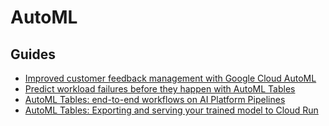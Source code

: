# AutoML

## Guides
- [Improved customer feedback management with Google Cloud AutoML](https://cloud.google.com/blog/products/ai-machine-learning/improved-customer-feedback-management-with-google-cloud-automl)
- [Predict workload failures before they happen with AutoML Tables](https://cloud.google.com/blog/products/ai-machine-learning/-predict-workload-failures-with-automl-tables)
- [AutoML Tables: end-to-end workflows on AI Platform Pipelines](https://cloud.google.com/blog/products/ai-machine-learning/new-automl-features-and-end-to-end-workflows-on-ai-platform-pipelines)
- [AutoML Tables: Exporting and serving your trained model to Cloud Run](http://amygdala.github.io/automl/ml/2019/12/05/automl_tables_export.html#)
